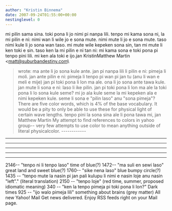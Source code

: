 ```yaml
---
author: "Kristin Binnema"
date: 2007-09-24T01:55:00+00:00
nestinglevel: 0
---
```

mi pilin sama sina. toki pona li jo nimi pi nanpa lili. tenpo mi kama sona ni, la mi pilin e ni: nimi wan li wile jo e sona mute. nimi mute li jo e sona mute. taso nimi kule li jo sona wan taso. mi mute wile kepeken sona sin, tan mi mute li ken toki e sin. taso ken la mi pilin e ni tan ni: mi kama sona e toki pona pi tenpo pini lili. mi ken ala toki e ijo.jan KristinMatthew Martin <[matt@suburbandestiny.com](mailto://matt@suburbandestiny.com)\
> wrote:
 ma ante li jo sona kule ante. jan pi nanpa lili li pilin e ni: pimeja li moli. jan ante pilin e ni: pimeja li tenpo pi wan pi jan tu (anu li wan e meli e mije) jan pi toki pona li lon ma ale. ona li jo sona ante tawa kule. jan mute li sona e ni: laso li ike pilin. jan pi toki pona li lon ma ale la toki pona li lo sona kule seme? mi jo ala kule seme la mi kepeken ala e nimi kepeken kule. seme li sona e "pilin laso" anu "sona pimeja"? There are five color words, which is 4% of the base vocabulary. It would be a pity to only be able to use these for physical light of certain wave lengths. tenpo pini la sona sina ale li pona tawa mi, jan Matthew Martin My attempt to find references to colors in yahoo group--
 very few attempts to use color to mean anything outside of literal physicalcolor. ------------
 ---------
 ---------
 ---------
 ---------
 ----
 2146--
 "tenpo ni li tenpo laso" time of blue(?) 1472--
 "ma suli en sewi laso" great land and sweet blue(?) 1760--
 "sike nena laso" blue bumpy circle(?) 1435 --
"tenpo mute la nasin pi jan pali kulupu li nimi e nasin loje anu nasin "left"." (literal translation) 2150 --
"tenpo loje" (red time, summer, proposed idiomatic meaning) 340 --
 "ken la tenpo pimeja pi toki pona li lon?" Dark times 925 --
 "ijo walo pimeja lili" something about brains (grey matter) All new Yahoo! Mail Get news delivered. Enjoy RSS feeds right on your Mail page.